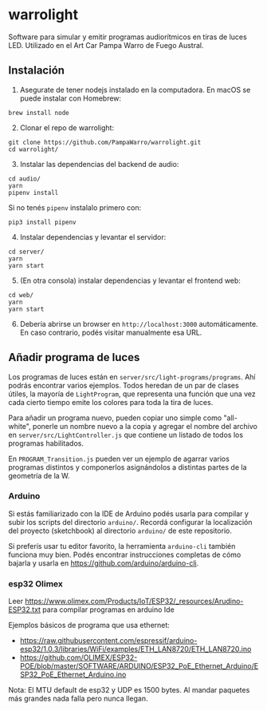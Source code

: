 warrolight
==========

Software para simular y emitir programas audiorítmicos en tiras de luces LED. Utilizado en el Art Car Pampa Warro de Fuego Austral.

## Instalación

1. Asegurate de tener nodejs instalado en la computadora. En macOS se puede instalar con Homebrew:

```
brew install node
```

2. Clonar el repo de warrolight: 

```
git clone https://github.com/PampaWarro/warrolight.git
cd warrolight/
```

3. Instalar las dependencias del backend de audio:

```
cd audio/
yarn
pipenv install
```

Si no tenés `pipenv` instalalo primero con:

```
pip3 install pipenv
```

4. Instalar dependencias y levantar el servidor:

```
cd server/
yarn
yarn start
```

5. (En otra consola) instalar dependencias y levantar el frontend web:

```
cd web/
yarn
yarn start
```

6. Debería abrirse un browser en `http://localhost:3000` automáticamente. En caso contrario, podés visitar manualmente esa URL.


## Añadir programa de luces

Los programas de luces están en `server/src/light-programs/programs`. Ahí podrás encontrar varios ejemplos. Todos heredan de un par de clases útiles, la mayoría de `LightProgram`, que representa una función que una vez cada cierto tiempo emite los colores para toda la tira de luces.

Para añadir un programa nuevo, pueden copiar uno simple como "all-white", ponerle un nombre nuevo a la copia y agregar el nombre del archivo en `server/src/LightController.js` que contiene un listado de todos los programas habilitados.

En `PROGRAM_Transition.js` pueden ver un ejemplo de agarrar varios programas distintos y componerlos asignándolos a distintas partes de la geometría de la W.

### Arduino

Si estás familiarizado con la IDE de Arduino podés usarla para compilar y subir los scripts del directorio `arduino/`. Recordá configurar la localización del proyecto (sketchbook) al directorio `arduino/` de este repositorio.

Si preferís usar tu editor favorito, la herramienta `arduino-cli` también funciona muy bien. Podés encontrar instrucciones completas de cómo bajarla y usarla en https://github.com/arduino/arduino-cli.

### esp32 Olimex

Leer https://www.olimex.com/Products/IoT/ESP32/_resources/Arudino-ESP32.txt para compilar programas en arduino Ide

Ejemplos básicos de programa que usa ethernet: 
- https://raw.githubusercontent.com/espressif/arduino-esp32/1.0.3/libraries/WiFi/examples/ETH_LAN8720/ETH_LAN8720.ino
- https://github.com/OLIMEX/ESP32-POE/blob/master/SOFTWARE/ARDUINO/ESP32_PoE_Ethernet_Arduino/ESP32_PoE_Ethernet_Arduino.ino

Nota: El MTU default de esp32 y UDP es 1500 bytes. Al mandar paquetes más grandes nada falla pero nunca llegan.  
